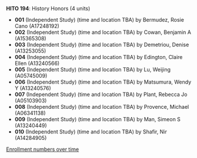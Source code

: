 **HITO 194**: History Honors (4 units)

- **001** (Independent Study) (time and location TBA) by Bermudez, Rosie Cano (A17248192)
- **002** (Independent Study) (time and location TBA) by Cowan, Benjamin A (A15365308)
- **003** (Independent Study) (time and location TBA) by Demetriou, Denise (A13253055)
- **004** (Independent Study) (time and location TBA) by Edington, Claire Ellen (A13240566)
- **005** (Independent Study) (time and location TBA) by Lu, Weijing (A05745009)
- **006** (Independent Study) (time and location TBA) by Matsumura, Wendy Y (A13240576)
- **007** (Independent Study) (time and location TBA) by Plant, Rebecca Jo (A05103903)
- **008** (Independent Study) (time and location TBA) by Provence, Michael (A06341138)
- **009** (Independent Study) (time and location TBA) by Man, Simeon S (A13240449)
- **010** (Independent Study) (time and location TBA) by Shafir, Nir (A14284905)

[Enrollment numbers over time](./HITO194.tsv)
